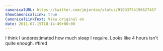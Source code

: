 ```yaml
---
canonicalURL: https://twitter.com/jmjordan/status/91933754196627457
ShowCanonicalLink: true
CanonicalLinkText: View original on
date: 2011-07-15T18:14:49+00:00
---
```

I think I underestimated how much sleep I require. Looks like 4 hours isn't quite enough. #tired